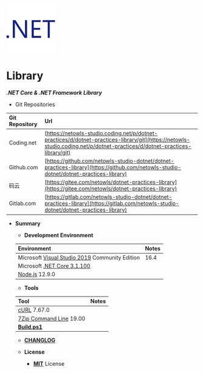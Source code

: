 ![Microsoft .NET Core & .NET Framework Library](./assets/project-icon.png)

# Library

_**.NET Core & .NET Framework Library**_

- Git Repositories

| Git Repository | Url                                                          |
| :------------- | :----------------------------------------------------------- |
| Coding.net     | [https://netowls-studio.coding.net/p/dotnet-practices/d/dotnet-practices-library/git](https://netowls-studio.coding.net/p/dotnet-practices/d/dotnet-practices-library/git) |
| Github.com     | [https://github.com/netowls-studio-dotnet/dotnet-practices-library](https://github.com/netowls-studio-dotnet/dotnet-practices-library) |
| 码云           | [https://gitee.com/netowls/dotnet-practices-library](https://gitee.com/netowls/dotnet-practices-library) |
| Gitlab.com     | [https://gitlab.com/netowls-studio-dotnet/dotnet-practices-library](https://gitlab.com/netowls-studio-dotnet/dotnet-practices-library) |

- **Summary**

    - **Development Environment**

    

    | Environment                                                  | Notes |
    | ------------------------------------------------------------ | ----- |
    | Microsoft [Visual Studio 2019](https://docs.microsoft.com/zh-cn/visualstudio/releases/2019/release-notes) Community Edition | 16.4  |
    | Microsoft [.NET Core 3.1.100](https://dotnet.microsoft.com/download/dotnet-core/thank-you/sdk-3.1.100-windows-x64-installer) |       |
    | [Node.js](https://nodejs.org/en/download/) 12.9.0            |       |

    

    - **Tools**

    
    
    | Tool                                                         | Notes |
    | ------------------------------------------------------------ | ----- |
    | [cURL](https://curl.haxx.se/windows/dl-7.67.0_4/curl-7.67.0_4-win64-mingw.zip) 7.67.0 |       |
    | [7Zip Command Line](https://www.7-zip.org/a/7z1900-extra.7z) 19.00 |       |
    | **[Build.ps1](./docs/how-to-use-buildps1-script.md)**        |       |
    
    
    
    - **[CHANGLOG](CHANGELOG.md)**
    
    - **License**
        - **[MIT](LICENSE)** License